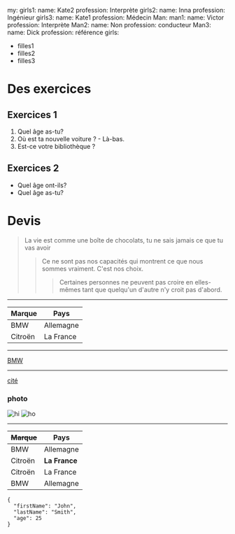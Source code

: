 my:
  girls1:
    name: Kate2
    profession: Interprète
  girls2:
    name: Inna
    profession: Ingénieur
  girls3:
    name: Kate1
    profession: Médecin
Man:
  man1:
    name: Victor
    profession: Interprète
  Man2:
    name: Non
    profession: conducteur
  Man3:
    name: Dick
    profession: référence
girls:
  - filles1
  - filles2
  - filles3

# Des exercices

## Exercices 1

1. Quel âge as-tu?
2. Où est ta nouvelle voiture ? - Là-bas.
3. Est-ce votre bibliothèque ?

## Exercices 2

- Quel âge ont-ils?
- Quel âge as-tu?

# Devis

> La vie est comme une boîte de chocolats, tu ne sais jamais ce que tu vas avoir
>
> > Ce ne sont pas nos capacités qui montrent ce que nous sommes vraiment. C'est nos choix.
> >
> > > Certaines personnes ne peuvent pas croire en elles-mêmes tant que quelqu'un d'autre n'y croit pas d'abord.

---

Marque | Pays
--- | ---
BMW | Allemagne
Citroën | La France

---

[BMW](https://autoidea.by/)

---

[cité](https://www.citroen.by/)

### photo

![hi](https://drive.google.com/file/d/1DOGDrudAldfgJeLKgOGoblgRM0CcIjv_/view?usp=sharing "c'est l'infobulle")
![ho](https://drive.google.com/file/d/192JoAyqDkddY_35FYzuDgaItdI2U_6gm/view?usp=sharing)

---

~~Marque~~ | Pays
--- | ---
BMW | Allemagne
Citroën | **La France**
Citroën | La France
BMW | Allemagne

```
{
  "firstName": "John",
  "lastName": "Smith",
  "age": 25
}
```
